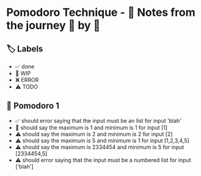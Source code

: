 # Pomodoro Technique - 📝 Notes from the journey 🍅 by 🍅


## 🏷️ Labels

- ✅ done
- 🚧 WIP
- ❌ ERROR
- ⚠ TODO

## 🍅 Pomodoro 1

- ✅ should error saying that the input must be an list for input 'blah'
- 🚧 should say the maximum is 1 and minimum is 1 for input [1]
- ⚠ should say the maximum is 2 and minimum is 2 for input [2]
- ⚠ should say the maximum is 5 and minimum is 1 for input [1,2,3,4,5]
- ⚠ should say the maximum is 2334454 and minimum is 5 for input [2334454,5]
- ⚠ should error saying that the input must be a numbered list for input ['blah']
